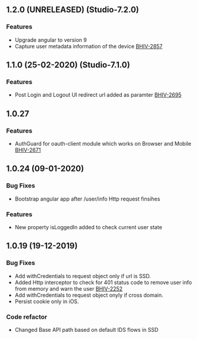 ## 1.2.0 (UNRELEASED) (Studio-7.2.0)

### Features

- Upgrade angular to version 9
- Capture user metadata information of the device [BHIV-2857](https://jatahworx.atlassian.net/browse/BHIV-2857)

## 1.1.0 (25-02-2020) (Studio-7.1.0)

### Features

- Post Login and Logout UI redirect url added as paramter [BHIV-2695](https://jatahworx.atlassian.net/browse/BHIV-2695)

## 1.0.27

### Features
- AuthGuard for oauth-client module which works on Browser and Mobile [BHIV-2671](https://jatahworx.atlassian.net/browse/BHIV-2671)

## 1.0.24 (09-01-2020)

### Bug Fixes

- Bootstrap angular app after /user/info Http request finsihes

### Features

- New property isLoggedIn added to check current user state

## 1.0.19 (19-12-2019)

### Bug Fixes

- Add withCredentials to request object only if url is SSD.
- Added Http interceptor to check for 401 status code to remove user info from memory and warn the user [BHIV-2252](https://jatahworx.atlassian.net/browse/BHIV-2252)
- Add withCredentials to request object onyly if cross domain.
- Persist cookie only in iOS.

### Code refactor

 - Changed Base API path based on default IDS flows in SSD
